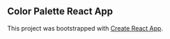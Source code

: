 ## Color Palette React App

This project was bootstrapped with [Create React App](https://github.com/facebook/create-react-app).
